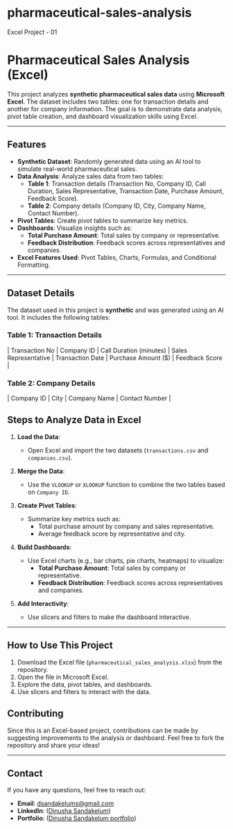 # pharmaceutical-sales-analysis
Excel Project - 01

# Pharmaceutical Sales Analysis (Excel)
This project analyzes **synthetic pharmaceutical sales data** using **Microsoft Excel**. The dataset includes two tables: one for transaction details and another for company information. The goal is to demonstrate data analysis, pivot table creation, and dashboard visualization skills using Excel.

---

## Features

- **Synthetic Dataset**: Randomly generated data using an AI tool to simulate real-world pharmaceutical sales.
- **Data Analysis**: Analyze sales data from two tables:
  - **Table 1**: Transaction details (Transaction No, Company ID, Call Duration, Sales Representative, Transaction Date, Purchase Amount, Feedback Score).
  - **Table 2**: Company details (Company ID, City, Company Name, Contact Number).
- **Pivot Tables**: Create pivot tables to summarize key metrics.
- **Dashboards**: Visualize insights such as:
  - **Total Purchase Amount**: Total sales by company or representative.
  - **Feedback Distribution**: Feedback scores across representatives and companies.
- **Excel Features Used**: Pivot Tables, Charts, Formulas, and Conditional Formatting.

---

## Dataset Details

The dataset used in this project is **synthetic** and was generated using an AI tool. It includes the following tables:

### Table 1: Transaction Details
| Transaction No | Company ID | Call Duration (minutes) | Sales Representative | Transaction Date | Purchase Amount ($) | Feedback Score |
### Table 2: Company Details
| Company ID | City       | Company Name       | Contact Number  |

## Steps to Analyze Data in Excel

1. **Load the Data**:
   - Open Excel and import the two datasets (`transactions.csv` and `companies.csv`).

2. **Merge the Data**:
   - Use the `VLOOKUP` or `XLOOKUP` function to combine the two tables based on `Company ID`.

3. **Create Pivot Tables**:
   - Summarize key metrics such as:
     - Total purchase amount by company and sales representative.
     - Average feedback score by representative and city.

4. **Build Dashboards**:
   - Use Excel charts (e.g., bar charts, pie charts, heatmaps) to visualize:
     - **Total Purchase Amount**: Total sales by company or representative.
     - **Feedback Distribution**: Feedback scores across representatives and companies.

5. **Add Interactivity**:
   - Use slicers and filters to make the dashboard interactive.

---
## How to Use This Project

1. Download the Excel file (`pharmaceutical_sales_analysis.xlsx`) from the repository.
2. Open the file in Microsoft Excel.
3. Explore the data, pivot tables, and dashboards.
4. Use slicers and filters to interact with the data.

## Contributing

Since this is an Excel-based project, contributions can be made by suggesting improvements to the analysis or dashboard. Feel free to fork the repository and share your ideas!

---

## Contact

If you have any questions, feel free to reach out:

- **Email**: dsandakelums@gmail.com
- **LinkedIn**: ([Dinusha Sandakelum](https://www.linkedin.com/in/dinusha-sandakelum-44b1aa2b6/))
- **Portfolio**: ([Dinusha Sandakelum portfolio](https://dinushass.github.io/dinusha-portfolio.github.io/))
